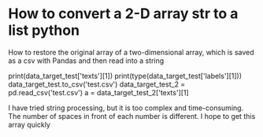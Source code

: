 
# How to convert a 2-D array str to a list python

How to restore the original array of a two-dimensional array, which is saved as a csv with Pandas and then read into a string


print(data_target_test['texts'][1])
print(type(data_target_test['labels'][1]))
data_target_test.to_csv('test.csv')
data_target_test_2 = pd.read_csv('test.csv')
a = data_target_test_2['texts'][1]

I have tried string processing, but it is too complex and time-consuming. The number of spaces in front of each number is different. I hope to get this array quickly

        